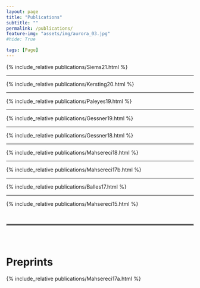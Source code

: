```yaml
---
layout: page
title: "Publications"
subtitle: ""
permalink: /publications/
feature-img: "assets/img/aurora_03.jpg"
#hide: True

tags: [Page]
---
```


{% include_relative publications/Siems21.html %}

---

{% include_relative publications/Kersting20.html %}

---

{% include_relative publications/Paleyes19.html %}

---

{% include_relative publications/Gessner19.html %}

---

{% include_relative publications/Gessner18.html %}

---

{% include_relative publications/Mahsereci18.html %}

---

{% include_relative publications/Mahsereci17b.html %}

---

{% include_relative publications/Balles17.html %}

---

{% include_relative publications/Mahsereci15.html %}

<br>
<hr style="border:2px solid gray"> 
<div style="line-height:200%;"><br></div>

# Preprints


{% include_relative publications/Mahsereci17a.html %}


<div style="line-height:500%;">
    <br>
</div>



<script>
function CollapseBibTeX(name) {
  var x = document.getElementById(name);
  if (x.style.display == "none" || x.style.display == '') {
    x.style.display = "block";
  } else {
    x.style.display = "none";
  }
}
</script>
